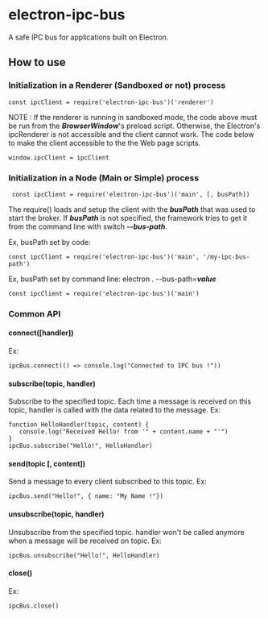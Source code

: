 # electron-ipc-bus
A safe IPC bus for applications built on Electron.

## How to use
### Initialization in a Renderer (Sandboxed or not) process

    const ipcClient = require('electron-ipc-bus')('renderer')

NOTE : If the renderer is running in sandboxed mode, the code above
must be run from the ***BrowserWindow***'s preload script. Otherwise, the
Electron's ipcRenderer is not accessible and the client cannot work.
The code below to make the client accessible to the the Web page scripts.

    window.ipcClient = ipcClient
 
### Initialization in a Node (Main or Simple) process
 
     const ipcClient = require('electron-ipc-bus')('main', [, busPath])

The require() loads and setup the client with the ***busPath*** that was used to start the broker.
If ***busPath*** is not specified, the framework tries to get it from the command line with switch ***--bus-path***.
 
Ex, busPath set by code:

    const ipcClient = require('electron-ipc-bus')('main', '/my-ipc-bus-path') 

Ex, busPath set by command line: electron . --bus-path=***value***
    
    const ipcClient = require('electron-ipc-bus')('main') 
 
### Common API
#### connect([handler])

Ex:
   
    ipcBus.connect(() => console.log("Connected to IPC bus !")) 

#### subscribe(topic, handler)
Subscribe to the specified topic. Each time a message is received on this topic,
handler is called with the data related to the message.
Ex:

    function HelloHandler(topic, content) {
       console.log("Received Hello! from '" + content.name + "'")
    }
    ipcBus.subscribe("Hello!", HelloHandler)

#### send(topic [, content])
Send a message to every client subscribed to this topic.
Ex:

    ipcBus.send("Hello!", { name: "My Name !"})

#### unsubscribe(topic, handler)
Unsubscribe from the specified topic. handler won't be called anymore when
a message will be received on topic.
Ex:

    ipcBus.unsubscribe("Hello!", HelloHandler)

#### close()

Ex:

    ipcBus.close() 
 

 

 
